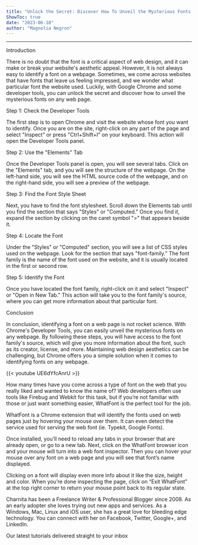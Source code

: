 ```yaml
---
title: "Unlock the Secret: Discover How To Unveil the Mysterious Fonts on Any Web Page in Chrome!"
ShowToc: true 
date: "2023-06-10"
author: "Magnolia Negron"
---
```

*****
Introduction

There is no doubt that the font is a critical aspect of web design, and it can make or break your website's aesthetic appeal. However, it is not always easy to identify a font on a webpage. Sometimes, we come across websites that have fonts that leave us feeling impressed, and we wonder what particular font the website used. Luckily, with Google Chrome and some developer tools, you can unlock the secret and discover how to unveil the mysterious fonts on any web page.

Step 1: Check the Developer Tools

The first step is to open Chrome and visit the website whose font you want to identify. Once you are on the site, right-click on any part of the page and select "Inspect” or press "Ctrl+Shift+I" on your keyboard. This action will open the Developer Tools panel.

Step 2: Use the "Elements" Tab

Once the Developer Tools panel is open, you will see several tabs. Click on the "Elements" tab, and you will see the structure of the webpage. On the left-hand side, you will see the HTML source code of the webpage, and on the right-hand side, you will see a preview of the webpage.

Step 3: Find the Font Style Sheet

Next, you have to find the font stylesheet. Scroll down the Elements tab until you find the section that says "Styles" or "Computed." Once you find it, expand the section by clicking on the caret symbol ">" that appears beside it.

Step 4: Locate the Font

Under the "Styles" or "Computed" section, you will see a list of CSS styles used on the webpage. Look for the section that says "font-family." The font family is the name of the font used on the website, and it is usually located in the first or second row.

Step 5: Identify the Font

Once you have located the font family, right-click on it and select "Inspect" or "Open in New Tab." This action will take you to the font family's source, where you can get more information about that particular font.

Conclusion

In conclusion, identifying a font on a web page is not rocket science. With Chrome's Developer Tools, you can easily unveil the mysterious fonts on any webpage. By following these steps, you will have access to the font family's source, which will give you more information about the font, such as its creator, license, and more. Maintaining web design aesthetics can be challenging, but Chrome offers you a simple solution when it comes to identifying fonts on any webpage.

{{< youtube UE6dYfcAnrU >}} 



How many times have you come across a type of font on the web that you really liked and wanted to know the name of? Web developers often use tools like Firebug and Webkit for this task, but if you’re not familiar with those or just want something easier, WhatFont is the perfect tool for the job.
 
WhatFont is a Chrome extension that will identify the fonts used on web pages just by hovering your mouse over them. It can even detect the service used for serving the web font (ie. Typekit, Google Fonts).
 

 
Once installed, you’ll need to reload any tabs in your browser that are already open, or go to a new tab. Next, click on the WhatFont browser icon and your mouse will turn into a web font inspector. Then you can hover your mouse over any font on a web page and you will see that font’s name displayed.
 
Clicking on a font will display even more info about it like the size, height and color. When you’re done inspecting the page, click on “Exit WhatFont” at the top right corner to return your mouse point back to its regular state.
 
Charnita has been a Freelance Writer & Professional Blogger since 2008. As an early adopter she loves trying out new apps and services. As a Windows, Mac, Linux and iOS user, she has a great love for bleeding edge technology. You can connect with her on Facebook, Twitter, Google+, and LinkedIn.
 
Our latest tutorials delivered straight to your inbox




